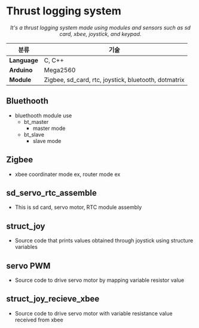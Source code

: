 # Thrust logging system
<div align="center">
  <p align="center">
   <i>It's a thrust logging system made using modules and sensors such as sd card, xbee, joystick, and keypad.</i>
  </p>
</div>

| 분류                      | 기술                                                                                                                                                                                                                                                                                                                                                                                                                                           |
| ------------------------- | ---------------------------------------------------------------------------------------------------------------------------------------------------------------------------------------------------------------------------------------------------------------------------------------------------------------------------------------------------------------------------------------------------------------------------------------------- |
| **Language**              | C, C++ |
| **Arduino**             |    Mega2560       |
| **Module**               |       Zigbee, sd_card, rtc, joystick, bluetooth, dotmatrix                |


## Bluethooth
* bluethooth module use
  * bt_master
    * master mode
  * bt_slave
    * slave mode
## Zigbee
* xbee coordinater mode ex, router mode ex
## sd_servo_rtc_assemble
* This is sd card, servo motor, RTC module assembly
## struct_joy
* Source code that prints values ​​obtained through joystick using structure variables
## servo PWM
* Source code to drive servo motor by mapping variable resistor value
## struct_joy_recieve_xbee
* Source code to drive servo motor with variable resistance value received from xbee
